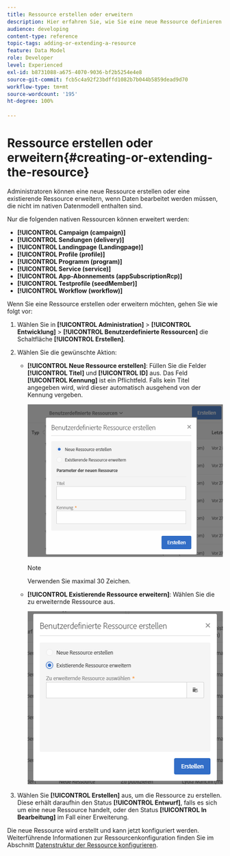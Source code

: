 ```yaml
---
title: Ressource erstellen oder erweitern
description: Hier erfahren Sie, wie Sie eine neue Ressource definieren.
audience: developing
content-type: reference
topic-tags: adding-or-extending-a-resource
feature: Data Model
role: Developer
level: Experienced
exl-id: b8731088-a675-4070-9036-bf2b5254e4e8
source-git-commit: fcb5c4a92f23bdffd1082b7b044b5859dead9d70
workflow-type: tm+mt
source-wordcount: '195'
ht-degree: 100%

---
```


# Ressource erstellen oder erweitern{#creating-or-extending-the-resource}

Administratoren können eine neue Ressource erstellen oder eine existierende Ressource erweitern, wenn Daten bearbeitet werden müssen, die nicht im nativen Datenmodell enthalten sind.

Nur die folgenden nativen Ressourcen können erweitert werden:

* **[!UICONTROL Campaign (campaign)]**
* **[!UICONTROL Sendungen (delivery)]**
* **[!UICONTROL Landingpage (Landingpage)]**
* **[!UICONTROL Profile (profile)]**
* **[!UICONTROL Programm (program)]**
* **[!UICONTROL Service (service)]**
* **[!UICONTROL App-Abonnements (appSubscriptionRcp)]**
* **[!UICONTROL Testprofile (seedMember)]**
* **[!UICONTROL Workflow (workflow)]**

Wenn Sie eine Ressource erstellen oder erweitern möchten, gehen Sie wie folgt vor:

1. Wählen Sie in **[!UICONTROL Administration]** > **[!UICONTROL Entwicklung]** > **[!UICONTROL Benutzerdefinierte Ressourcen]** die Schaltfläche **[!UICONTROL Erstellen]**.
1. Wählen Sie die gewünschte Aktion:

   * **[!UICONTROL Neue Ressource erstellen]**: Füllen Sie die Felder **[!UICONTROL Titel]** und **[!UICONTROL ID]** aus. Das Feld **[!UICONTROL Kennung]** ist ein Pflichtfeld. Falls kein Titel angegeben wird, wird dieser automatisch ausgehend von der Kennung vergeben.

      ![](assets/schema_extension_2.png)

      >[!NOTE]
      >
      >Verwenden Sie maximal 30 Zeichen.

   * **[!UICONTROL Existierende Ressource erweitern]**: Wählen Sie die zu erweiternde Ressource aus.

      ![](assets/schema_extension_10.png)

1. Wählen Sie **[!UICONTROL Erstellen]** aus, um die Ressource zu erstellen. Diese erhält daraufhin den Status **[!UICONTROL Entwurf]**, falls es sich um eine neue Ressource handelt, oder den Status **[!UICONTROL In Bearbeitung]** im Fall einer Erweiterung.

Die neue Ressource wird erstellt und kann jetzt konfiguriert werden. Weiterführende Informationen zur Ressourcenkonfiguration finden Sie im Abschnitt [Datenstruktur der Ressource konfigurieren](../../developing/using/configuring-the-resource-s-data-structure.md).
